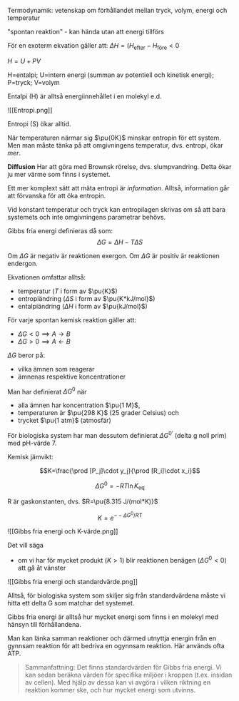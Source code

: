 Termodynamik: vetenskap om förhållandet mellan tryck, volym, energi och temperatur

"spontan reaktion" - kan hända utan att energi tillförs

För en exoterm ekvation gäller att:
$\Delta H=(H_\text{efter}-H_\text{före}<0$

$H=U+PV$

H=entalpi; U=intern energi (summan av potentiell och kinetisk energi); P=tryck; V=volym


Entalpi (H) är alltså energiinnehållet i en molekyl e.d.


![[Entropi.png]]

Entropi (S) ökar alltid.

När temperaturen närmar sig $\pu{0K}$ minskar entropin för ett system. Men man måste tänka på att omgivningens temperatur, dvs. entropi, ökar *mer*.


**Diffusion**
Har att göra med Brownsk rörelse, dvs. slumpvandring. Detta ökar ju mer värme som finns i systemet.


Ett mer komplext sätt att mäta entropi är *information*. Alltså, information går att förvanska för att öka entropin.

Vid konstant temperatur och tryck kan entropilagen skrivas om så att bara systemets och inte omgivningens parametrar behövs.

Gibbs fria energi definieras då som:
$$\Delta G=\Delta H-T\Delta S$$

Om $\Delta G$ är negativ är reaktionen exergon. Om $\Delta G$ är positiv är reaktionen endergon.

Ekvationen omfattar alltså:
- temperatur ($T$ i form av $\pu{K}$)
- entropiändring ($\Delta S$ i form av $\pu{K*kJ/mol}$)
- entalpiändring ($\Delta H$ i form av $\pu{kJ/mol}$)

För varje spontan kemisk reaktion gäller att:
- $\Delta G<0\implies A\rightarrow B$
- $\Delta G>0\implies A\leftarrow B$

$\Delta G$ beror på:
- vilka ämnen som reagerar
- ämnenas respektive koncentrationer

Man har definierat $\Delta G^0$ när
- alla ämnen har koncentration $\pu{1 M}$,
- temperaturen är $\pu{298 K}$ (25 grader Celsius) och
- trycket $\pu{1 atm}$ (atmosfär)

För biologiska system har man dessutom definierat $\Delta G^{0'}$ (delta g noll prim) med pH-värde 7.


Kemisk jämvikt:

$$K=\frac{\prod [P_j]\cdot y_j}{\prod [R_i]\cdot x_i}$$

$$\Delta G^0=-RT\ln K_\text{eq}$$

R är gaskonstanten, dvs. $R=\pu{8.315 J/(mol*K)}$

$$K=e^{--\Delta G^0/RT}$$


![[Gibbs fria energi och K-värde.png]]

Det vill säga
- om vi har för mycket produkt ($K>1$) blir reaktionen benägen ($\Delta G^0<0$) att gå åt vänster


![[Gibbs fria energi och standardvärde.png]]

Alltså, för biologiska system som skiljer sig från standardvärdena måste vi hitta ett delta G som matchar det systemet.

Gibbs fria energi är alltså hur mycket energi som finns i en molekyl med hänsyn till förhållandena.

Man kan länka samman reaktioner och därmed utnyttja energin från en gynnsam reaktion för att bedriva en ogynnsam reaktion. Här används ofta ATP.


> Sammanfattning:
> Det finns standardvärden för Gibbs fria energi. Vi kan sedan beräkna värden för specifika miljöer i kroppen (t.ex. insidan av cellen). Med hjälp av dessa kan vi avgöra i vilken riktning en reaktion kommer ske, och hur mycket energi som utvinns.

